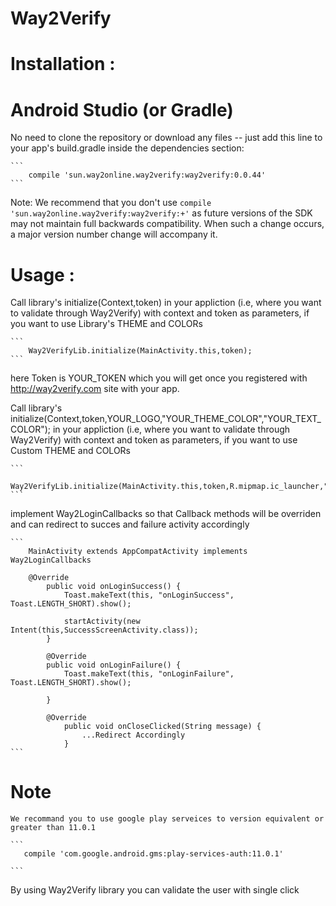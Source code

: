 # Way2Verify


# Installation :

# Android Studio (or Gradle)

No need to clone the repository or download any files -- just add this line to your app's build.gradle inside the dependencies section:

    ```
        compile 'sun.way2online.way2verify:way2verify:0.0.44'
    ```
Note: We recommend that you don't use
    ```
        compile 'sun.way2online.way2verify:way2verify:+'
    ```
  as future versions of the SDK may not maintain full backwards compatibility. When such a change occurs, a major version number change will accompany it.

# Usage :


Call library's initialize(Context,token) in your appliction (i.e, where you want to validate through Way2Verify)
with context and token  as parameters, if you want to use Library's THEME and COLORs



    ```
        Way2VerifyLib.initialize(MainActivity.this,token);
    ```
here Token is YOUR_TOKEN which you will get once you registered with http://way2verify.com site with your app.


Call library's initialize(Context,token,YOUR_LOGO,"YOUR_THEME_COLOR","YOUR_TEXT_COLOR"); in your appliction (i.e, where you want to validate through Way2Verify)
with context and token  as parameters, if you want to use Custom THEME and COLORs



    ```
        Way2VerifyLib.initialize(MainActivity.this,token,R.mipmap.ic_launcher,"YOUR_THEME_COLOR","YOUR_TEXT_COLOR");
    ```

implement  Way2LoginCallbacks so that Callback methods will be overriden and can redirect to succes and failure activity accordingly

    ```
        MainActivity extends AppCompatActivity implements Way2LoginCallbacks

        @Override
            public void onLoginSuccess() {
                Toast.makeText(this, "onLoginSuccess", Toast.LENGTH_SHORT).show();

                startActivity(new Intent(this,SuccessScreenActivity.class));
            }

            @Override
            public void onLoginFailure() {
                Toast.makeText(this, "onLoginFailure", Toast.LENGTH_SHORT).show();

            }

            @Override
                public void onCloseClicked(String message) {
                    ...Redirect Accordingly
                }
    ```

# Note

    We recommand you to use google play serveices to version equivalent or greater than 11.0.1

    ```
       compile 'com.google.android.gms:play-services-auth:11.0.1'

    ```

By using Way2Verify library you can validate the user with single click
